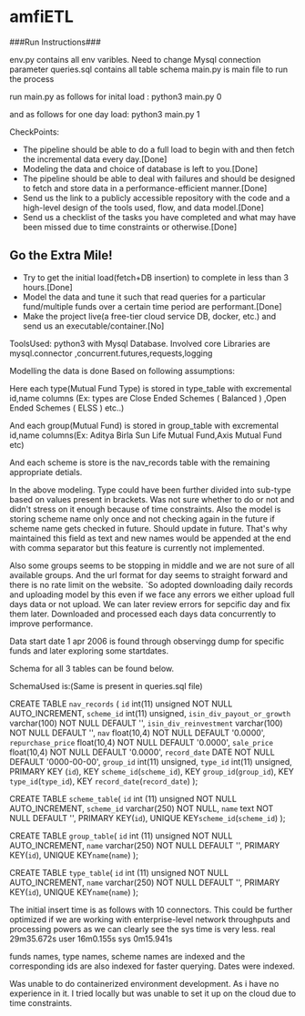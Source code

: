 # amfiETL
###Run Instructions###

env.py contains all env varibles. Need to change Mysql connection parameter
queries.sql contains all table schema
main.py is main file to run the process

run main.py as follows for inital load :
python3 main.py 0

and as follows for one day load:
python3 main.py 1


CheckPoints:

- The pipeline should be able to do a full load to begin with and then fetch the incremental data every day.[Done]
- Modeling the data and choice of database is left to you.[Done]
- The pipeline should be able to deal with failures and should be designed to fetch and store data in a performance-efficient manner.[Done]
- Send us the link to a publicly accessible repository with the code and a high-level design of the tools used, flow, and data model.[Done]
- Send us a checklist of the tasks you have completed and what may have been missed due to time constraints or otherwise.[Done]

## Go the Extra Mile!

- Try to get the initial load(fetch+DB insertion) to complete in less than 3 hours.[Done]
- Model the data and tune it such that read queries for a particular fund/multiple funds over a certain time period are performant.[Done]
- Make the project live(a free-tier cloud service DB, docker, etc.) and send us an executable/container.[No]


ToolsUsed:
python3 with Mysql Database.
Involved core Libraries are mysql.connector ,concurrent.futures,requests,logging


Modelling the data is done Based on following assumptions:

Here each type(Mutual Fund Type) is stored in type_table with excremental id,name columns (Ex: types are Close Ended Schemes ( Balanced ) ,Open Ended Schemes ( ELSS ) etc..)

And each group(Mutual Fund) is stored in group_table with excremental id,name columns(Ex: Aditya Birla Sun Life Mutual Fund,Axis Mutual Fund etc)

And each scheme is store is the nav_records table with the remaining appropriate detials.

In the above modeling. Type could have been further divided into sub-type based on values present in brackets. Was not sure whether to do or not and didn't stress on it enough because of time constraints.
Also the model is storing scheme name only once and not checking again in the future if scheme name gets checked in future. Should update in future. That's why maintained this field as text and new names would be appended at the end with comma separator but this feature is currently not implemented.

Also some groups seems to be stopping in middle and we are not sure of all available groups. And the url format for day seems to straight forward and there is no rate limit on the website. `So adopted downloading daily records and uploading model by this even if we face any errors we either upload full days data or not upload. We can later review errors for sepcific day and fix them later. Downloaded and processed each days data concurrently to improve performance.

Data start date 1 apr 2006 is found through observingg dump for specific funds and later exploring some startdates.


Schema for all 3 tables can be found below.



SchemaUsed is:(Same is present in queries.sql file)


CREATE TABLE `nav_records` (
  `id` int(11) unsigned NOT NULL AUTO_INCREMENT,
  `scheme_id`  int(11) unsigned,
  `isin_div_payout_or_growth` varchar(100) NOT NULL DEFAULT '',
  `isin_div_reinvestment` varchar(100) NOT NULL DEFAULT '',
  `nav` float(10,4) NOT NULL DEFAULT '0.0000',
  `repurchase_price` float(10,4) NOT NULL DEFAULT '0.0000',
  `sale_price` float(10,4) NOT NULL DEFAULT '0.0000',
  `record_date` DATE NOT NULL DEFAULT '0000-00-00',
  `group_id` int(11) unsigned,
  `type_id` int(11) unsigned,
   PRIMARY KEY (`id`),
   KEY `scheme_id`(`scheme_id`),
   KEY `group_id`(`group_id`),
   KEY `type_id`(`type_id`),
   KEY `record_date`(`record_date`)
);


CREATE TABLE `scheme_table`(
	`id` int (11) unsigned NOT NULL AUTO_INCREMENT,
	`scheme_id` varchar(250) NOT NULL,
	`name` text NOT NULL DEFAULT '',
	PRIMARY KEY(`id`),
	UNIQUE KEY`scheme_id`(`scheme_id`)
);


CREATE TABLE `group_table`(
	`id` int (11) unsigned NOT NULL AUTO_INCREMENT,
	`name` varchar(250) NOT NULL DEFAULT '',
	PRIMARY KEY(`id`),
	UNIQUE KEY`name`(`name`)
);

CREATE TABLE `type_table`(
	`id` int (11) unsigned NOT NULL AUTO_INCREMENT,
	`name` varchar(250) NOT NULL DEFAULT '',
	PRIMARY KEY(`id`),
	UNIQUE KEY`name`(`name`)
);

The initial insert time is as follows with 10 connectors. This could be further optimized if we are working with enterprise-level network throughputs and processing powers as we can clearly see the sys time is very less.
real	29m35.672s
user	16m0.155s
sys	0m15.941s


funds names, type names, scheme names are indexed and the corresponding ids are also indexed for faster querying. Dates were indexed.


Was unable to do containerized environment development. As i have no experience in it. I tried locally but was unable to set it up on the cloud due to time constraints. 



